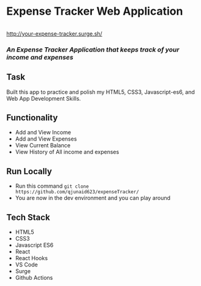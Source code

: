 # Expense Tracker Web Application

<img src=""/>


http://your-expense-tracker.surge.sh/
### *An Expense Tracker Application that keeps track of your income and expenses*

## Task
Built this app to practice and polish my HTML5, CSS3, Javascript-es6, and Web App Development Skills.


## Functionality
 - Add and View Income
 - Add and View Expenses
 - View Current Balance
 - View History of All income and expenses

## Run Locally 

- Run this command `git clone https://github.com/qjunaid623/expenseTracker/`
- You are now in the dev environment and you can play around 

## Tech Stack

- HTML5
- CSS3
- Javascript ES6
- React
- React Hooks
- VS Code
- Surge
- Github Actions
